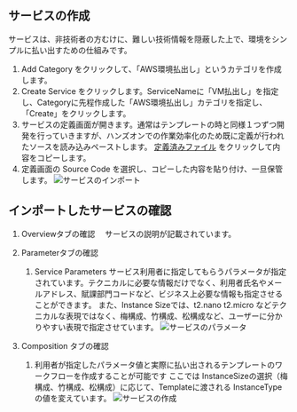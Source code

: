 
## サービスの作成

サービスは、非技術者の方むけに、難しい技術情報を隠蔽した上で、環境をシンプルに払い出すための仕組みです。

1. Add Category をクリックして、「AWS環境払出し」というカテゴリを作成します。
1. Create Service をクリックします。ServiceNameに「VM払出し」を指定し、Categoryに先程作成した「AWS環境払出し」カテゴリを指定し、「Create」をクリックします。
1. サービスの定義画面が開きます。通常はテンプレートの時と同様１つずつ開発を行っていきますが、ハンズオンでの作業効率化のため既に定義が行われたソースを読み込みペーストします。
   [定義済みファイル](https://raw.githubusercontent.com/ICpTrial/ICPTrialJapan/master/cam/service/awsvmdeployservice.yaml) をクリックして内容をコピーします。
1. 定義画面の Source Code を選択し、コピーした内容を貼り付け、一旦保管します。
   ![サービスのインポート](https://github.com/ICpTrial/ICPTrialJapan/blob/master/cam/pics/ServiceImport.png)


## インポートしたサービスの確認

1. Overviewタブの確認　
    サービスの説明が記載されています。
1. Parameterタブの確認
    1. Service Parameters
        サービス利用者に指定してもらうパラメータが指定されています。テクニカルに必要な情報だけでなく、利用者氏名やメールアドレス、賦課部門コードなど、ビジネス上必要な情報も指定させることができます。
        また、Instance Sizeでは、t2.nano t2.micro などテクニカルな表現ではなく、梅構成、竹構成、松構成など、ユーザーに分かりやすい表現で指定させています。
      ![サービスのパラメータ](https://github.com/ICpTrial/ICPTrialJapan/blob/master/cam/pics/serviceparameters.png)
       
1. Composition タブの確認
    1. 利用者が指定したパラメータ値と実際に払い出されるテンプレートのワークフローを作成することが可能です
    ここでは InstanceSizeの選択（梅構成、竹構成、松構成）に応じて、Templateに渡される InstanceTypeの値を変えています。
       ![サービスの作成](https://github.com/ICpTrial/ICPTrialJapan/blob/master/cam/pics/servicecomposition.png)
       
